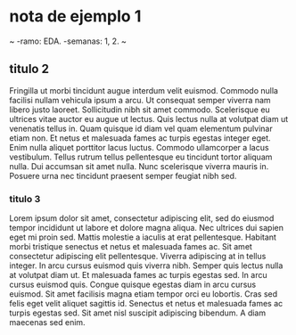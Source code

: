 # nota de ejemplo 1

~
-ramo: EDA.
-semanas: 1, 2.
~

## titulo 2

Fringilla ut morbi tincidunt augue interdum velit euismod. Commodo nulla facilisi nullam vehicula ipsum a arcu. Ut consequat semper viverra nam libero justo laoreet. Sollicitudin nibh sit amet commodo. Scelerisque eu ultrices vitae auctor eu augue ut lectus. Quis lectus nulla at volutpat diam ut venenatis tellus in. Quam quisque id diam vel quam elementum pulvinar etiam non. Et netus et malesuada fames ac turpis egestas integer eget. Enim nulla aliquet porttitor lacus luctus. Commodo ullamcorper a lacus vestibulum. Tellus rutrum tellus pellentesque eu tincidunt tortor aliquam nulla. Dui accumsan sit amet nulla. Nunc scelerisque viverra mauris in. Posuere urna nec tincidunt praesent semper feugiat nibh sed.

### titulo 3

Lorem ipsum dolor sit amet, consectetur adipiscing elit, sed do eiusmod tempor incididunt ut labore et dolore magna aliqua. Nec ultrices dui sapien eget mi proin sed. Mattis molestie a iaculis at erat pellentesque. Habitant morbi tristique senectus et netus et malesuada fames ac. Sit amet consectetur adipiscing elit pellentesque. Viverra adipiscing at in tellus integer. In arcu cursus euismod quis viverra nibh. Semper quis lectus nulla at volutpat diam ut. Et malesuada fames ac turpis egestas sed. In arcu cursus euismod quis. Congue quisque egestas diam in arcu cursus euismod. Sit amet facilisis magna etiam tempor orci eu lobortis. Cras sed felis eget velit aliquet sagittis id. Senectus et netus et malesuada fames ac turpis egestas sed. Sit amet nisl suscipit adipiscing bibendum. A diam maecenas sed enim.